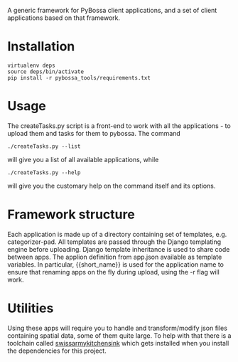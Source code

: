 A generic framework for PyBossa client applications, and a set of client applications based on that framework.

# Installation

    virtualenv deps
    source deps/bin/activate
    pip install -r pybossa_tools/requirements.txt
    

# Usage

The createTasks.py script is a front-end to work with all the applications - to upload them and tasks for them to pybossa. The command

    ./createTasks.py --list
    
will give you a list of all available applications, while

    ./createTasks.py --help
    
will give you the customary help on the command itself and its options.


# Framework structure
Each application is made up of a directory containing set of templates, e.g. categorizer-pad.
All templates are passed through the Django templating engine before uploading.
Django template inheritance is used to share code between apps.
The applion definition from app.json available as template variables.
In particular, {{short_name}} is used for the application name to ensure that renaming apps on the fly during upload, using the -r flag will work.

# Utilities

Using these apps will require you to handle and transform/modify json files containing spatial data, some of them quite large. To help with that there is a toolchain called [swissarmykitchensink](https://github.com/redhog/swissarmykitchensink/blob/master/README.md) which gets installed when you install the dependencies for this project.
